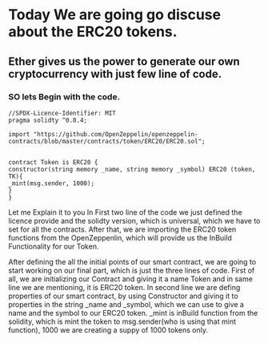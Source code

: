 # Today We are going go discuse about the ERC20 tokens.

## Ether gives us the power to generate our own cryptocurrency with just few line of code.

### SO lets Begin with the code.

```solidity
//SPDX-Licence-Identifier: MIT
pragma solidty ^0.8.4;

import "https://github.com/OpenZeppelin/openzeppelin-contracts/blob/master/contracts/token/ERC20/ERC20.sol";


contract Token is ERC20 {
constructor(string memory _name, string memory _symbol) ERC20 (token, TK){
_mint(msg.sender, 1000);
}
}
```

Let me Explain it to you
In First two line of the code we just defined the licence provide and the solidty version, which is universal, which we have to set for all the contracts.
After that, we are importing the ERC20 token functions from the OpenZeppenlin,
which will provide us the InBuild Functionality for our Token.

After defining the all the initial points of our smart contract, we are going to start working on our final part, which is just the three lines of code.
First of all, we are initializing our Contract and giving it a name Token and in same line we are mentioning, it is ERC20 token.
In second line we are defing properties of our smart contract, by using Constructor and giving it to properties in the string \_name and \_symbol, which we can use to give a name and the symbol to our ERC20 token.
\_mint is inBuild function from the solidity, which is mint the token to msg.sender(who is using that mint function), 1000 we are creating a suppy of 1000 tokens only.

